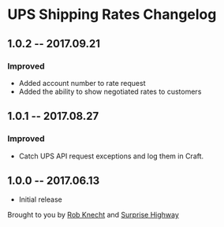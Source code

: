 # UPS Shipping Rates Changelog

## 1.0.2 -- 2017.09.21

### Improved

* Added account number to rate request
* Added the ability to show negotiated rates to customers

## 1.0.1 -- 2017.08.27

### Improved

* Catch UPS API request exceptions and log them in Craft.

## 1.0.0 -- 2017.06.13

* Initial release

Brought to you by [Rob Knecht](https://github.com/rmknecht) and [Surprise Highway](http://www.surprisehighway.com/)
